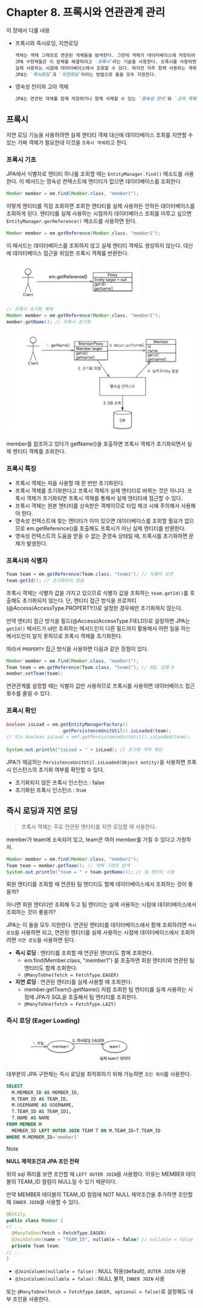 # Chapter 8. 프록시와 연관관계 관리

이 장에서 다룰 내용

- 프록시와 즉시로딩, 지연로딩
  ```markdown
  객체는 객체 그래프로 연관된 객체들을 탐색한다. 그런데 객체가 데이터베이스에 저장되어 있으므로 연관된 객체를 마음껏 탐색하기는 어렵다.
  JPA 구현체들은 이 문제를 해결하려고 `프록시`라는 기술을 사용한다. 프록시를 사용하면 연관된 객체를 처음부터 데이터베이스에서 조회하는 것이 아니라,
  실제 사용하는 시점에 데이터베이스에서 조회할 수 있다. 하지만 자주 함께 사용하는 개체들은 조인을 사용해서 함께 조회하는 것이 효과적이다.
  JPA는 `즉시로딩`과 `지연로딩`이라는 방법으로 둘을 모두 지원한다.
  ```
- 영속성 전이와 고아 객체
  ```markdown
  JPA는 연관된 객체를 함께 저장하거나 함께 삭제할 수 있는 `영속성 전이`와 `고아 객체 제거`라는 편리한 기능을 제공한다.
  ```

## 프록시

지연 로딩 기능을 사용하려면 실제 엔티티 객체 대신에 데이터베이스 조회를 지연할 수 있는 가짜 객체가 필요한데 이것을 `프록시 객체`라고 한다.

### 프록시 기초

JPA에서 식별자로 엔티티 하나를 조회할 때는 `EntityManager.find()` 메소드를 사용한다.
이 메서드는 영속성 컨텍스트에 엔티티가 없으면 데이터베이스를 조회한다.

```java
Member member = em.find(Member.class, "member1");
```

이렇게 엔티티를 직접 조회하면 조회한 엔티티를 실제 사용하든 안하든 데이터베이스를 조회하게 된다.
엔티티를 실제 사용하는 시점까지 데이터베이스 조회를 미루고 싶으면 `EntityManager.gerReference()` 메소드를 사용하면 된다.

```java
Member member = em.getReference(Member.class, "member1");
```

이 메서드는 데이터베이스를 조회하지 않고 실제 엔티티 객체도 생성하지 않는다. 대신에 데이터베이스 접근을 위임한 프록시 객체를 반환한다.

![프록시 조회](images/17fb83d7.png)

```java
// 프록시 초기화 예제
Member member = em.getReference(Member.class, "member1");
member.getName(); // 프록시 초기화
```

![프록시 초기화](images/c3a7f2d1.png)

member를 참조하고 있다가 getName()을 호출하면 프록시 객체가 초기화되면서 실제 엔티티 객체를 조회한다.

### 프록시 특징

- 프록시 객체는 처음 사용할 때 한 번만 초기화된다.
- 프록시 객체를 초기화한다고 프록시 객체가 실제 엔티티로 바뀌는 것은 아니다. 프록시 객체가 초기화되면 프록시 객체를 통해서 실제 엔티티에 접근할 수 있다.
- 프록시 객체는 원본 엔티티를 상속받은 객체이므로 타입 체크 시에 주의해서 사용해야 한다.
- 영속성 컨텍스트에 찾는 엔티티가 이미 있으면 데이터베이스를 조회할 필요가 없으므로 em.getReference()를 호출해도 프록시가 아닌 실제 엔티티를 반환한다.
- 영속성 컨텍스트의 도움을 받을 수 없는 준영속 상태일 때, 프록시를 초기화하면 문제가 발생한다.

### 프록시와 식별자

```java
Team team = em.getReference(Team.class, "team1"); // 식별자 보관
team.getId(); // 초기화되지 않음
```

프록시 객체는 식별자 값을 가지고 있으므로 식별자 값을 조회하는 `team.getId()`를 호출해도 초기화되지 않는다.
단, 엔티티 접근 방식을 프로퍼티(@Access(AccessType.PROPERTY))로 설정한 경우에만 초기화하지 않는다.

만약 엔티티 접근 방식을 필드(@Access(AccessType.FIELD))로 설정하면 JPA는 `getId()` 메서드가 id만 조회하는 메서드인지 다른 필드까지 활용해서 어떤 일을
하는 메서드인지 알지 못하므로 프록시 객체를 초기화한다.

따라서 `PROPERTY` 접근 방식을 사용하면 다음과 같은 장점이 있다.

```java
Member member = em.find(Member.class, "member1");
Team team = em.getReference(Team.class, "team1"); // SQL 실행 X
member.setTeam(team);
```

연관관계를 설정할 때는 식별자 값만 사용하므로 프록시를 사용하면 데이터베이스 접근 횟수를 줄일 수 있다.

### 프록시 확인

```java
boolean isLoad = em.getEntityManagerFactory()
                    .getPersistenceUnitUtil().isLoaded(team);
// 또는 boolean isLoad = emf.getPersistenceUnitUtil().isLoaded(team);

System.out.println("isLoad = " + isLoad); // 초기화 여부 확인
```

JPA가 제공하는 `PersistenceUnitUtil.isLoaded(Object entity)`을 사용하면 프록시 인스턴스의 초기화 여부를 확인할 수 있다.

- 초기화되지 않은 프록시 인스턴스 : false
- 초기화된 프록시 인스턴스 : true

## 즉시 로딩과 지연 로딩

> 프록시 객체는 주로 연관된 엔티티를 지연 로딩할 때 사용한다.

member가 team에 소속되어 있고, team은 여러 member를 가질 수 있다고 가정하자.

```java
Member member = em.find(Member.class, "member1");
Team team = member.getTeam(); // 객체 그래프 탐색
System.out.println("team = " + team.getName()); // 팀 엔티티 사용
```

회원 엔티티를 조회할 때 연관된 팀 엔티티도 함께 데이터베이스에서 조회하는 것이 좋을까? 

아니면 회원 엔티티만 조회해 두고 팀 엔티티는 실제 사용하는 시점에 데이터베이스에서 조회하는 것이 좋을까?

JPA는 이 둘을 모두 지원한다. 연관된 엔티티를 데이터베이스에서 함께 조회하려면 `즉시 로딩`을 사용하면 되고, 연관된 엔티티를 실제 사용하는 시점에 데이터베이스에서 조회하려면 `지연 로딩`을 사용하면 된다.

- **즉시 로딩** : 엔티티를 조회할 때 연관된 엔티티도 함께 조회한다.
  - em.find(Member.class, "member1") 를 호출하면 회원 엔티티와 연관된 팀 엔티티도 함께 조회한다. 
  - `@ManyToOne(fetch = FetchType.EAGER)`
- **지연 로딩** : 연관된 엔티티를 실제 사용할 때 조회한다.
  - member.getTeam().getName() 처럼 조회한 팀 엔티티를 실제 사용하는 시점에 JPA가 SQL을 호출해서 팀 엔티티를 조회한다. 
  - `@ManyToOne(fetch = FetchType.LAZY)`

### 즉시 로딩 (Eager Loading)

![즉시 로딩](images/993b76c1.png)

대부분의 JPA 구현체는 즉시 로딩을 최적화하기 위해 가능하면 `조인 쿼리`를 사용한다.

```sql
SELECT
  M.MEMBER_ID AS MEMBER_ID,
  M.TEAM_ID AS TEAM_ID,
  M.USERNAME AS USERNAME,
  T.TEAM_ID AS TEAM_ID1,
  T.NAME AS NAME
FROM MEMBER M
  MEMBER_ID LEFT OUTER JOIN TEAM T ON M.TEAM_ID=T.TEAM_ID
WHERE M.MEMBER_ID='member1'
```

> [!NOTE]
>
> **NULL 제약조건과 JPA 조인 전략**
> 
> 위의 sql 쿼리를 보면 조인할 때 `LEFT OUTER JOIN`을 사용했다. 이유는 MEMBER 테이블의 TEAM_ID 컬럼이 NULL일 수 있기 때문이다.
> 
> 만약 MEMBER 테이블의 TEAM_ID 컬럼에 NOT NULL 제약조건을 추가하면 조인할 때 `INNER JOIN`을 사용할 수 있다.
> 
> ```java
> @Entity
> public class Member {
> // ...
>   @ManyToOne(fetch = FetchType.EAGER)
>   @JoinColumn(name = "TEAM_ID", nullable = false) // nullable = false 추가
>   private Team team;
> // ...
> }
> ```
> 
> - `@JoinColumn(nullable = false)` : NULL 허용(default), `OUTER JOIN` 사용
> - `@JoinColumn(nullable = false)` : NULL 불허, `INNER JOIN` 사용
> 
> 또는 `@ManyToOne(fetch = FetchType.EAGER, optional = false)`로 설정해도 내부 조인을 사용한다.